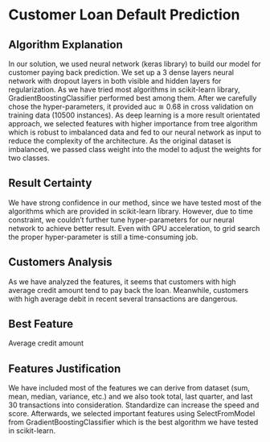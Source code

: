 # Customer Loan Default Prediction

## Algorithm Explanation
In our solution, we used neural network (keras library) to build our model for customer paying back prediction. We set up a 3 dense layers neural network with dropout layers in both visible and hidden layers for regularization. As we have tried most algorithms in scikit-learn library, GradientBoostingClassifier performed best among them. After we carefully chose the hyper-parameters, it provided auc ≅ 0.68 in cross validation on training data (10500 instances). As deep learning is a more result orientated approach, we selected features with higher importance from tree algorithm which is robust to imbalanced data and fed to our neural network as input to reduce the complexity of the architecture. As the original dataset is imbalanced, we passed class weight into the model to adjust the weights for two classes.

## Result Certainty
We have strong confidence in our method, since we have tested most of the algorithms which are provided in scikit-learn library. However, due to time constraint, we couldn’t further tune hyper-parameters for our neural network to achieve better result. Even with GPU acceleration, to grid search the proper hyper-parameter is still a time-consuming job.

## Customers Analysis
As we have analyzed the features, it seems that customers with high average credit amount tend to pay back the loan. Meanwhile, customers with high average debit in recent several transactions are dangerous.

## Best Feature
Average credit amount

## Features Justification
We have included most of the features we can derive from dataset (sum, mean, median, variance, etc.) and we also took total, last quarter, and last 30 transactions into consideration. Standardize can increase the speed and score. Afterwards, we selected important features using SelectFromModel from GradientBoostingClassifier which is the best algorithm we have tested in scikit-learn.
